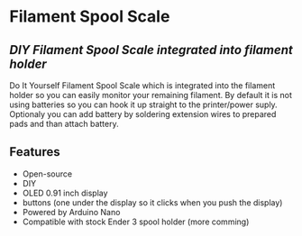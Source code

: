 # Filament Spool Scale
## _DIY Filament Spool Scale integrated into filament holder_

Do It Yourself Filament Spool Scale which is integrated into the filament holder so you can easily monitor your remaining filament. By default it is not using batteries so you can hook it up straight to the printer/power suply. Optionaly you can add battery by soldering extension wires to prepared pads and than attach battery. 

## Features

- Open-source
- DIY
- OLED 0.91 inch display
- buttons (one under the display so it clicks when you push the display)
- Powered by Arduino Nano
- Compatible with stock Ender 3 spool holder (more comming)



